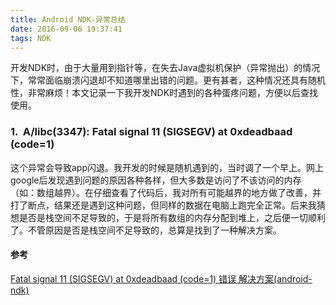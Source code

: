 ```yaml
---
title: Android NDK-异常总结
date: 2016-09-06 19:37:41
tags: NDK
---
```


开发NDK时，由于大量用到指针等，在失去Java虚拟机保护（异常抛出）的情况下，常常面临崩溃闪退却不知道哪里出错的问题。更有甚者，这种情况还具有随机性，非常麻烦！本文记录一下我开发NDK时遇到的各种蛋疼问题，方便以后查找使用。

### 1.  A/libc(3347): Fatal signal 11 (SIGSEGV) at 0xdeadbaad (code=1)

这个异常会导致app闪退。我开发的时候是随机遇到的，当时调了一个早上。网上google后发现遇到问题的原因各种各样，但大多数是访问了不该访问的内存（如：数组越界）。在仔细查看了代码后，我对所有可能越界的地方做了改善，并打了断点，结果还是遇到这种问题，但同样的数据在电脑上跑完全正常。后来我猜想是否是栈空间不足导致的，于是将所有数组的内存分配到堆上，之后便一切顺利了。不管原因是否是栈空间不足导致的，总算是找到了一种解决方案。

#### 参考

[Fatal signal 11 (SIGSEGV) at 0xdeadbaad (code=1) 错误 解决方案(android-ndk)](http://blog.csdn.net/lancees/article/details/8896711)